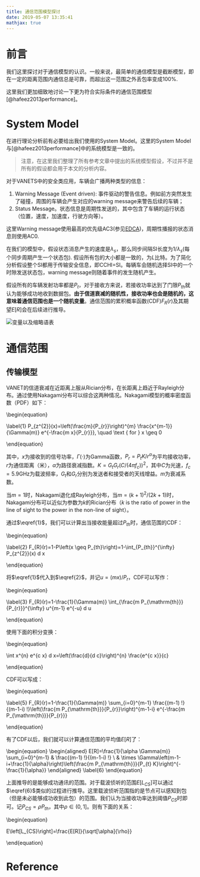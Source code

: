 ```yaml
---
title: 通信范围模型探讨
date: 2019-05-07 13:35:41
mathjax: true
---
```


# 前言

我们这里探讨对于通信模型的认识。一般来说，最简单的通信模型是截断模型，即在一定的距离范围内通信总是可靠，而超出这一范围之外丢包率变成100%.

这里我们更加细致地讨论一下更为符合实际条件的通信范围模型[@hafeez2013performance]。

# System Model

在进行理论分析前有必要给出我们使用的System Model。这里的System Model与[@hafeez2013performance]中的系统模型是一致的。

> 注意，在这里我们整理了所有参考文章中提出的系统模型假设，不过并不是所有的假设都会用于本文的分析内容。

对于VANETS中的安全类应用，车辆会广播两种类型的信息：

1. Warning Message (Event driven): 事件驱动的警告信息。例如前方突然发生了碰撞，周围的车辆会产生对应的warning message来警告后续的车辆；
2. Status Message。状态信息是周期性发送的，其中包含了车辆的运行状态（位置，速度，加速度，行驶方向等）。

这里Warning message使用最高的优先级AC3(参见[EDCA](./edca.html))，周期性播报的状态消息则使用AC0.

在我们的模型中，假设状态消息产生的速度是$\lambda_s$，那么同步间隔SI长度为$1/\lambda_s$(每个同步周期产生一个状态包). 假设所有包的大小都是一致的，为$L$比特。为了简化分析假设整个SI都用于传输安全信息，即CCHI=SI。每辆车会随机选择SI中的一个时隙发送状态包，warning message则随着事件的发生随机产生。

假设所有的车辆发射功率都是$P_t$，对于接收方来说，若接收功率达到了门限$P_{th}$就认为能够成功地收到数据包。**由于信道衰减的随机性，接收功率也会是随机的，这意味着通信范围也是一个随机变量**。通信范围的累积概率函数(CDF)$F_R(r)$及其期望$E[R]$会在后续进行推导。

![变量以及缩略语表](https://imgs.codewoody.com/uploads/big/eb7cb3261a821b6dc5274a1a67fadce8.png)

# 通信范围

## 传输模型

VANET的信道衰减在近距离上服从Rician分布，在长距离上趋近于Rayleigh分布。通过使用Nakagami分布可以综合这两种情况。Nakagami模型的概率密度函数（PDF）如下：

\begin{equation}

\label{1}
P_{z^{2}}(x)=\left(\frac{m}{P_{r}}\right)^{m} \frac{x^{m-1}}{\Gamma(m)} e^{-\frac{m x}{P_{r}}}, \quad \text { for } x \geq 0

\end{equation}

其中，$x$为接收到的信号功率，$\Gamma(\cdot)$为Gamma函数，$P_{r}=P_{t} K / r^{\alpha}$为平均接收功率，$r$为通信距离（米），$\alpha$为路径衰减指数。$K=G_{t} G_{r}\left(C /\left(4 \pi f_{c}\right)\right)^{2}$，其中$C$为光速，$f_c=5.9 \text{GHz}$为载波频率，$G_t$和$G_r$分别为发送者和接受者的天线增益。$m$为衰减系数。

当$m=1$时，Nakagami退化成Rayleigh分布，当$m=(k+1)^2/(2k+1)$时，Nakagami分布可以近似为参数为$k$的Rician分布（$k$ is the ratio of power in the line of sight to the power
in the non-line of sight）。

通过$\eqref{1}$，我们可以计算出当接收能量超过$P_{th}$时，通信范围的CDF：

\begin{equation}

\label{2}
F_{R}(r)=1-P\left(x \geq P_{th}\right)=1-\int_{P_{th}}^{\infty} P_{z^{2}}(x) d x

\end{equation}

将$\eqref{1}$代入到$\eqref{2}$，并记$u=(m x) / P_r$，CDF可以写作：

\begin{equation}

\label{3}
F_{R}(r)=1-\frac{1}{\Gamma(m)} \int_{\frac{m P_{\mathrm{th}}}{P_{r}}}^{\infty} u^{m-1} e^{-u} d u

\end{equation}

使用下面的积分变换：

\begin{equation}

\int x^{n} e^{c x} d x=\left(\frac{d}{d c}\right)^{n} \frac{e^{c x}}{c}

\end{equation}

CDF可以写成：

\begin{equation}

\label{5}
F_{R}(r)=1-\frac{1}{\Gamma(m)} \sum_{i=0}^{m-1} \frac{(m-1) !}{(m-1-i) !}\left(\frac{m P_{\mathrm{th}}}{P_{r}}\right)^{m-1-i} e^{-\frac{m P_{\mathrm{th}}}{P_{r}}}

\end{equation}

有了CDF以后，我们就可以计算通信范围的平均值$E[R]$了：

\begin{equation}
\begin{aligned}
E[R]=\frac{1}{\alpha \Gamma(m)} \sum_{i=0}^{m-1} & \frac{(m-1) !}{(m-1-i) !} \\ & \times \Gamma\left(m-1-i+\frac{1}{\alpha}\right)\left(\frac{m P_{\mathrm{th}}}{P_{t} K}\right)^{-\frac{1}{\alpha}}
\end{aligned}
\label{6}
\end{equation}

上面推导的是能够成功通讯的范围。对于载波侦听的范围$E[L_{CS}]$可以通过$\eqref{6}$类似的过程进行推导。这里载波侦听范围指的是节点可以感知到包（但是未必能够成功收到此包）的范围。我们认为当接收功率达到阈值$P_{CS}$时即可。记$P_{CS}=\rho P_{th}$，其中$\rho \in (0, 1]$。则有下面的关系：

\begin{equation}

E\left[L_{CS}\right]=\frac{E[R]}{\sqrt[\alpha]{\rho}}

\end{equation}

# Reference